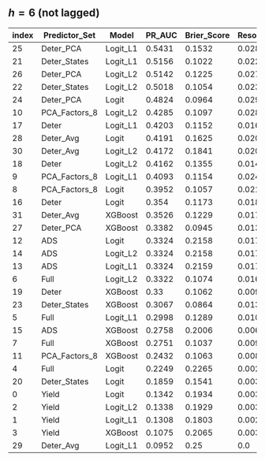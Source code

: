 ## $h=6$ (not lagged)

|index|Predictor\_Set|Model|PR\_AUC|Brier\_Score|Resolution|Reliability|Uncertainty|ROC\_AUC|Num\_Forecasts|
|---|---|---|---|---|---|---|---|---|---|
|25|Deter\_PCA|Logit\_L1|0\.5431|0\.1532|0\.0285|0\.0953|0\.0862|0\.9187|420|
|21|Deter\_States|Logit\_L1|0\.5156|0\.1022|0\.0226|0\.0391|0\.0862|0\.8648|420|
|26|Deter\_PCA|Logit\_L2|0\.5142|0\.1225|0\.0277|0\.0643|0\.0862|0\.9207|420|
|22|Deter\_States|Logit\_L2|0\.5018|0\.1054|0\.0233|0\.0437|0\.0862|0\.9083|420|
|24|Deter\_PCA|Logit|0\.4824|0\.0964|0\.0295|0\.0394|0\.0862|0\.9035|420|
|10|PCA\_Factors\_8|Logit\_L2|0\.4285|0\.1097|0\.0289|0\.0527|0\.0862|0\.9051|420|
|17|Deter|Logit\_L1|0\.4203|0\.1152|0\.0162|0\.0444|0\.0862|0\.8314|420|
|28|Deter\_Avg|Logit|0\.4191|0\.1625|0\.0205|0\.097|0\.0862|0\.8606|420|
|30|Deter\_Avg|Logit\_L2|0\.4172|0\.1841|0\.0203|0\.1185|0\.0862|0\.8769|420|
|18|Deter|Logit\_L2|0\.4162|0\.1355|0\.0148|0\.0652|0\.0862|0\.8438|420|
|9|PCA\_Factors\_8|Logit\_L1|0\.4093|0\.1154|0\.0241|0\.0525|0\.0862|0\.9016|420|
|8|PCA\_Factors\_8|Logit|0\.3952|0\.1057|0\.0216|0\.04|0\.0862|0\.8913|420|
|16|Deter|Logit|0\.354|0\.1173|0\.0183|0\.048|0\.0862|0\.86|420|
|31|Deter\_Avg|XGBoost|0\.3526|0\.1229|0\.0175|0\.0562|0\.0862|0\.8524|420|
|27|Deter\_PCA|XGBoost|0\.3382|0\.0945|0\.0135|0\.022|0\.0862|0\.7989|420|
|12|ADS|Logit|0\.3324|0\.2158|0\.0172|0\.1461|0\.0862|0\.8291|420|
|14|ADS|Logit\_L2|0\.3324|0\.2158|0\.0175|0\.1462|0\.0862|0\.8291|420|
|13|ADS|Logit\_L1|0\.3324|0\.2159|0\.0172|0\.1463|0\.0862|0\.8291|420|
|6|Full|Logit\_L2|0\.3322|0\.1074|0\.0167|0\.0367|0\.0862|0\.8528|420|
|19|Deter|XGBoost|0\.33|0\.1062|0\.0097|0\.0311|0\.0862|0\.8124|420|
|23|Deter\_States|XGBoost|0\.3067|0\.0864|0\.0133|0\.0144|0\.0862|0\.8166|420|
|5|Full|Logit\_L1|0\.2998|0\.1289|0\.0107|0\.0538|0\.0862|0\.7468|420|
|15|ADS|XGBoost|0\.2758|0\.2006|0\.0069|0\.1226|0\.0862|0\.752|420|
|7|Full|XGBoost|0\.2751|0\.1037|0\.009|0\.0288|0\.0862|0\.8334|420|
|11|PCA\_Factors\_8|XGBoost|0\.2432|0\.1063|0\.0086|0\.03|0\.0862|0\.7587|420|
|4|Full|Logit|0\.2249|0\.2265|0\.0026|0\.1427|0\.0862|0\.5898|420|
|20|Deter\_States|Logit|0\.1859|0\.1541|0\.0032|0\.0712|0\.0862|0\.5176|420|
|0|Yield|Logit|0\.1342|0\.1934|0\.0036|0\.1096|0\.0862|0\.6149|420|
|2|Yield|Logit\_L2|0\.1338|0\.1929|0\.0032|0\.1082|0\.0862|0\.6158|420|
|1|Yield|Logit\_L1|0\.1308|0\.1803|0\.0029|0\.0976|0\.0862|0\.6097|420|
|3|Yield|XGBoost|0\.1075|0\.2065|0\.0033|0\.1238|0\.0862|0\.5406|420|
|29|Deter\_Avg|Logit\_L1|0\.0952|0\.25|0\.0|0\.1638|0\.0862|0\.5|420|
